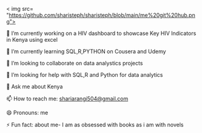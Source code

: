 < img src= "https://github.com/sharisteph/sharisteph/blob/main/me%20git%20hub.png">

🔭 I’m currently working on a HIV dashboard to showcase Key HIV Indicators in Kenya using excel

 🌱 I’m currently learning SQL,R,PYTHON on Cousera and Udemy
 
 👯 I’m looking to collaborate on data analystics projects
 
🤔 I’m looking for help with SQL,R and Python for data analytics

💬 Ask me about Kenya

📫 How to reach me: shariarangi504@gmail.com

😄 Pronouns: me

⚡ Fun fact: about me- I am as obsessed with books as i am with novels

